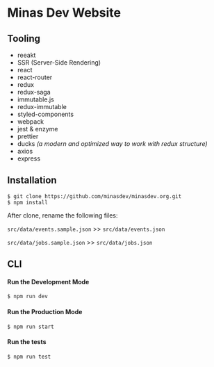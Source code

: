 # Minas Dev Website

## Tooling

- reeakt
- SSR (Server-Side Rendering)
- react
- react-router
- redux
- redux-saga
- immutable.js
- redux-immutable
- styled-components
- webpack
- jest & enzyme
- prettier
- ducks _(a modern and optimized way to work with redux structure)_
- axios
- express

## Installation

```
$ git clone https://github.com/minasdev/minasdev.org.git
$ npm install
```

After clone, rename the following files:

`src/data/events.sample.json` >> `src/data/events.json`

`src/data/jobs.sample.json` >> `src/data/jobs.json`

## CLI

#### Run the Development Mode

```
$ npm run dev
```

#### Run the Production Mode

```
$ npm run start
```

#### Run the tests

```
$ npm run test
```
